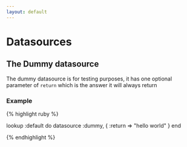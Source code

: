 ```yaml
---
layout: default
---
```


# Datasources

## The Dummy datasource

The dummy datasource is for testing purposes, it has one optional parameter of `return` which is the answer it will always return

### Example

{% highlight ruby %}

lookup :default do
  datasource :dummy, {
    :return => "hello world"
  }
end

{% endhighlight %}
